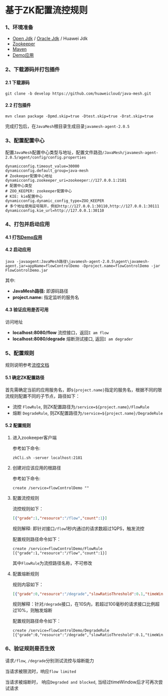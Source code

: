 # 基于ZK配置流控规则

### 1、环境准备

- [Open Jdk](http://openjdk.java.net/) / [Oracle Jdk](https://www.oracle.com/java/technologies/downloads/) / Huawei Jdk
- [Zookeeper](https://zookeeper.apache.org/releases.html)
- [Maven](https://maven.apache.org/)
- [Demo应用](../../../javamesh-plugins/javamesh-flowcontrol/flowcontrol-demos/flowcontrol-demo)

### 2、下载源码并打包插件

#### 2.1 **下载源码**

```shell
git clone -b develop https://github.com/huaweicloud/java-mesh.git
```

#### 2.2 **打包插件**

```shell
mvn clean package -Dpmd.skip=true -Dtest.skip=true -Drat.skip=true
```

完成打包后，在`JavaMesh`根目录生成目录`javamesh-agent-2.0.5`

### 3、配置配置中心

配置`JavaMesh`配置中心类型与地址，配置文件路劲`/JavaMesh/javamesh-agent-2.0.5/agent/config/config.properties`

```properties
dynamicconfig.timeout_value=30000
dynamicconfig.default_group=java-mesh
# Zookeeper配置中心地址
dynamicconfig.zookeeper_uri=zookeeper://127.0.0.1:2181
# 配置中心类型
# ZOO_KEEPER: zookeeper配置中心
# KIE: kie配置中心
dynamicconfig.dynamic_config_type=ZOO_KEEPER
# 多个地址使用逗号隔开，例如http://127.0.0.1:30110,http://127.0.0.1:30111
dynamicconfig.kie_url=http://127.0.0.1:30110
```

### 4、打包并启动应用

#### 4.1 打包[Demo应用](../../../javamesh-plugins/javamesh-flowcontrol/flowcontrol-demos/flowcontrol-demo)

#### 4.2 启动应用

```shell
java -javaagent:JavaMesh路径\javamesh-agent-2.0.5\agent\javamesh-agent.jar=appName=flowControlDemo -Dproject.name=flowControlDemo -jar FlowControlDemo.jar
```

其中:

- **JavaMesh路径:** 即源码路径
- **project.name:** 指定监听的服务名

#### 4.3 验证应用是否可用

访问地址

- **localhost:8080/flow**  流控接口，返回`I am flow`
- **localhost:8080/degrade** 熔断测试接口, 返回`I am degrader`

### 5、配置规则

规则说明参考[流控文档](./flowcontrol.md#2配置流控规则)

#### 5.1 确定ZK配置路径

首先需确定当前的应用服务名，即`${project.name}`指定的服务名，根据不同的限流规则配置不同的子节点，路径如下：

- 流控  `FlowRule`, 则ZK配置路径为`/service=${project.name}/FlowRule`
- 熔断  `DegradeRule`, 则ZK配置路径为`/service=${project.name}/DegradeRule`

#### 5.2 配置规则

1. 进入zookeeper客户端

   参考如下命令:

   ```shell
   zkCli.sh -server localhost:2181
   ```

2. 创建对应该应用的根路径

   参考如下命令:

   ```shell
   create /service=flowControlDemo ""
   ```

3. 配置流控规则

   流控规则如下：

   ```json
   [{"grade":1,"resource":"/flow","count":1}]
   ```

   规则解释: 即针对接口`/flow`1秒内通过的请求数超过1QPS，触发流控

   配置规则路径命令如下：

   ```shell
   create /service=flowControlDemo/FlowRule [{"grade":1,"resource":"/flow","count":1}]
   ```

   其中`FlowRule`为流控路径名称，不可修改

4. 配置熔断规则

   规则内容如下：

   ```json
   [{"grade":0,"resource":"/degrade","slowRatioThreshold":0.1,"timeWindow":10,"statIntervalMs":10000,"minRequestAmount":3,"count":100.0}]
   ```

   规则解释：针对`/degrade`接口，在10S内，若超过100毫秒的请求接口比例超过10%，则触发熔断

   配置规则路径命令如下：

   ```shell
   create /service=flowControlDemo/DegradeRule [{"grade":0,"resource":"/degrade","slowRatioThreshold":0.1,"timeWindow":10,"statIntervalMs":10000,"minRequestAmount":3,"count":100.0}]
   ```

   

### 6、验证规则是否生效

请求`/flow`, `/degrade`分别测试流控与熔断能力

当请求被限流时，响应`flow limited`

当请求被熔断时， 响应`Degraded and blocked`, 当经过timeWindow后才可再次尝试请求
